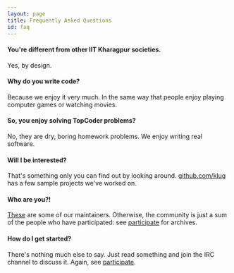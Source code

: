 ```yaml
---
layout: page
title: Frequently Asked Questions
id: faq
---
```


#### You're different from other IIT Kharagpur societies.

Yes, by design.

#### Why do you write code?

Because we enjoy it very much.  In the same way that people enjoy
playing computer games or watching movies.

#### So, you enjoy solving TopCoder problems?

No, they are dry, boring homework problems.  We enjoy writing real
software.

#### Will I be interested?

That's something only you can find out by looking around.
[github.com/klug](https://github.com/klug) has a few sample projects
we've worked on.

#### Who are you?!

[These](https://github.com/organizations/klug/settings/members) are
some of our maintainers.  Otherwise, the community is just a sum of
the people who have participated: see [participate](/participate) for
archives.

#### How do I get started?

There's nothing much else to say.  Just read something and join the
IRC channel to discuss it.  Again, see [participate](/participate).
